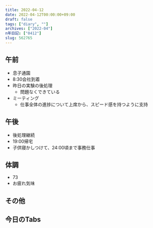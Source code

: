 ```yaml
---
title: 2022-04-12
date: 2022-04-12T00:00:00+09:00
draft: false
tags: ["diary", ""]
archives: ["2022-04"]
n年日記: ["0412"]
slug: 562765
---
```

## 午前
- 息子通園
- 8:30会社到着
- 昨日の実験の後処理
  - 問題なくできている
- ミーティング
  - 仕事全体の進捗について上席から、スピード感を持つように支持
## 午後
- 後処理継続
- 19:00帰宅
- 子供寝かしつけて、24:00頃まで事務仕事
## 体調
- 73
- お疲れ気味
## その他
## 今日のTabs